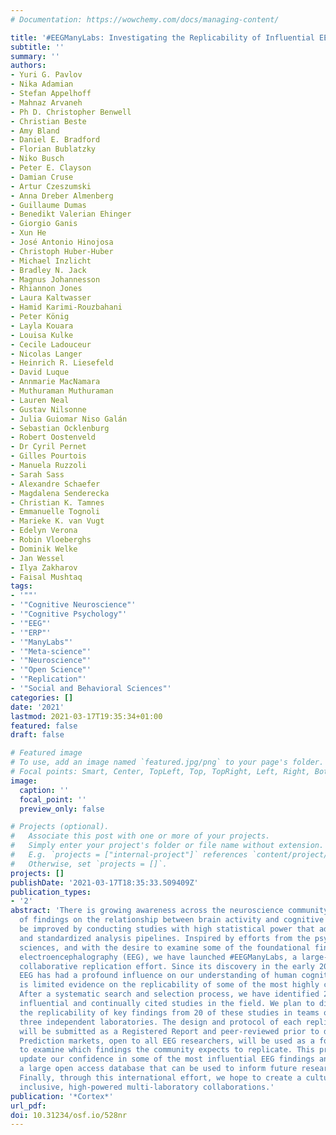 ```yaml
---
# Documentation: https://wowchemy.com/docs/managing-content/

title: '#EEGManyLabs: Investigating the Replicability of Influential EEG Experiments'
subtitle: ''
summary: ''
authors:
- Yuri G. Pavlov
- Nika Adamian
- Stefan Appelhoff
- Mahnaz Arvaneh
- Ph D. Christopher Benwell
- Christian Beste
- Amy Bland
- Daniel E. Bradford
- Florian Bublatzky
- Niko Busch
- Peter E. Clayson
- Damian Cruse
- Artur Czeszumski
- Anna Dreber Almenberg
- Guillaume Dumas
- Benedikt Valerian Ehinger
- Giorgio Ganis
- Xun He
- José Antonio Hinojosa
- Christoph Huber-Huber
- Michael Inzlicht
- Bradley N. Jack
- Magnus Johannesson
- Rhiannon Jones
- Laura Kaltwasser
- Hamid Karimi-Rouzbahani
- Peter König
- Layla Kouara
- Louisa Kulke
- Cecile Ladouceur
- Nicolas Langer
- Heinrich R. Liesefeld
- David Luque
- Annmarie MacNamara
- Muthuraman Muthuraman
- Lauren Neal
- Gustav Nilsonne
- Julia Guiomar Niso Galán
- Sebastian Ocklenburg
- Robert Oostenveld
- Dr Cyril Pernet
- Gilles Pourtois
- Manuela Ruzzoli
- Sarah Sass
- Alexandre Schaefer
- Magdalena Senderecka
- Christian K. Tamnes
- Emmanuelle Tognoli
- Marieke K. van Vugt
- Edelyn Verona
- Robin Vloeberghs
- Dominik Welke
- Jan Wessel
- Ilya Zakharov
- Faisal Mushtaq
tags:
- '""'
- '"Cognitive Neuroscience"'
- '"Cognitive Psychology"'
- '"EEG"'
- '"ERP"'
- '"ManyLabs"'
- '"Meta-science"'
- '"Neuroscience"'
- '"Open Science"'
- '"Replication"'
- '"Social and Behavioral Sciences"'
categories: []
date: '2021'
lastmod: 2021-03-17T19:35:34+01:00
featured: false
draft: false

# Featured image
# To use, add an image named `featured.jpg/png` to your page's folder.
# Focal points: Smart, Center, TopLeft, Top, TopRight, Left, Right, BottomLeft, Bottom, BottomRight.
image:
  caption: ''
  focal_point: ''
  preview_only: false

# Projects (optional).
#   Associate this post with one or more of your projects.
#   Simply enter your project's folder or file name without extension.
#   E.g. `projects = ["internal-project"]` references `content/project/deep-learning/index.md`.
#   Otherwise, set `projects = []`.
projects: []
publishDate: '2021-03-17T18:35:33.509409Z'
publication_types:
- '2'
abstract: 'There is growing awareness across the neuroscience community that the replicability
  of findings on the relationship between brain activity and cognitive phenomena can
  be improved by conducting studies with high statistical power that adhere to well-defined
  and standardized analysis pipelines. Inspired by efforts from the psychological
  sciences, and with the desire to examine some of the foundational findings using
  electroencephalography (EEG), we have launched #EEGManyLabs, a large-scale international
  collaborative replication effort. Since its discovery in the early 20th century,
  EEG has had a profound influence on our understanding of human cognition, but there
  is limited evidence on the replicability of some of the most highly cited discoveries.
  After a systematic search and selection process, we have identified 27 of the most
  influential and continually cited studies in the field. We plan to directly test
  the replicability of key findings from 20 of these studies in teams of at least
  three independent laboratories. The design and protocol of each replication effort
  will be submitted as a Registered Report and peer-reviewed prior to data collection.
  Prediction markets, open to all EEG researchers, will be used as a forecasting tool
  to examine which findings the community expects to replicate. This project will
  update our confidence in some of the most influential EEG findings and generate
  a large open access database that can be used to inform future research practices.
  Finally, through this international effort, we hope to create a cultural shift towards
  inclusive, high-powered multi-laboratory collaborations.'
publication: '*Cortex*'
url_pdf: 
doi: 10.31234/osf.io/528nr
---
```

